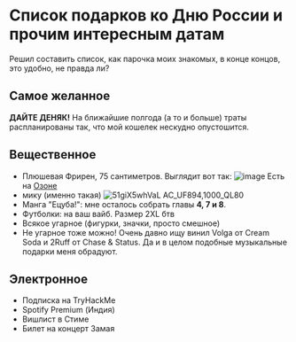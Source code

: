 # Список подарков ко Дню России и прочим интересным датам
Решил составить список, как парочка моих знакомых, в конце концов, это удобно, не правда ли?
## Самое желанное
**ДАЙТЕ ДЕНЯК!** На ближайшие полгода (а то и больше) траты распланированы так, что мой кошелек нескудно опустошится.
## Вещественное
- Плюшевая Фрирен, 75 сантиметров. Выглядит вот так: ![image](https://github.com/kirasir1/wishlist/assets/13931629/180106e3-e532-486b-b6de-984830e9b039) Есть на [Озоне](https://www.ozon.ru/product/anime-myagkaya-igrushka-provozhayushchaya-v-posledniy-put-friren-friren-75-sm-frieren-beyond-1584926075)
- мику (именно такая) ![51giX5whVaL _AC_UF894,1000_QL80_](https://github.com/kirasir1/wishlist/assets/13931629/cc86ca96-024a-4938-a721-b76764116471)
- Манга "Ецуба!": мне осталось собрать главы __4, 7 и 8__.
- Футболки: на ваш вайб. Размер 2XL бтв
- Всякое угарное (фигурки, значки, просто смешное)
- Не угарное тоже можно! Очень давно ищу винил Volga от Cream Soda и 2Ruff от Chase & Status. Да и в целом подобные музыкальные подарки меня обрадуют.
## Электронное
- Подписка на TryHackMe
- Spotify Premium (Индия)
- Вишлист в Стиме
- Билет на концерт Замая
